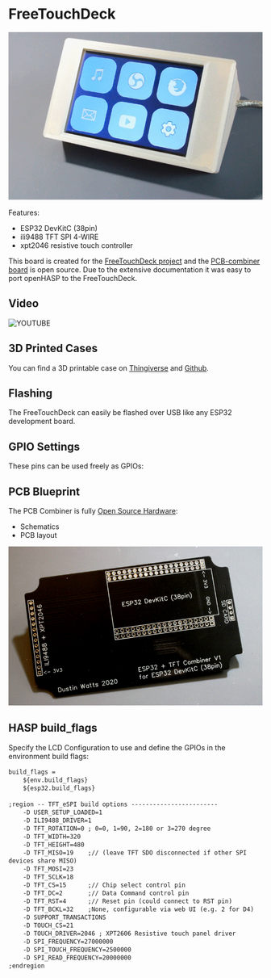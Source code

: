 <h1>FreeTouchDeck</h1>

![FreeTouchDeck](../assets/images/devices/freetouchdeck.png)

Features:

   - ESP32 DevKitC (38pin)
   - ili9488 TFT SPI 4-WIRE
   - xpt2046 resistive touch controller

This board is created for the [FreeTouchDeck project](https://github.com/DustinWatts/FreeTouchDeck)
and the [PCB-combiner board](https://www.pcbway.com/project/shareproject/ESP32_TFT_Combiner_V1.html) is open source. Due to the extensive documentation it was easy to port openHASP to the FreeTouchDeck.

## Video

![YOUTUBE](s2X4BQ9VmEU)

## 3D Printed Cases

You can find a 3D printable case on [Thingiverse]((https://www.thingiverse.com/thing:4661069)) and [Github](https://github.com/DustinWatts/FreeTouchDeck/tree/master/case/ESP32_TFT_Combiner_Case).

## Flashing

The FreeTouchDeck can easily be flashed over USB like any ESP32 development board.

## GPIO Settings

These pins can be used freely as GPIOs:

## PCB Blueprint

The PCB Combiner is fully [Open Source Hardware](https://github.com/DustinWatts/ESP32_TFT_Combiner):

- Schematics
- PCB layout

![PCB Combiner](../assets/images/devices/freetouchdeck-pcb.png)

## HASP build_flags

Specify the LCD Configuration to use and define the GPIOs in the environment build flags:

```
build_flags =
    ${env.build_flags}
    ${esp32.build_flags}

;region -- TFT_eSPI build options ------------------------
    -D USER_SETUP_LOADED=1
    -D ILI9488_DRIVER=1
    -D TFT_ROTATION=0 ; 0=0, 1=90, 2=180 or 3=270 degree
    -D TFT_WIDTH=320
    -D TFT_HEIGHT=480
    -D TFT_MISO=19    ;// (leave TFT SDO disconnected if other SPI devices share MISO)
    -D TFT_MOSI=23
    -D TFT_SCLK=18
    -D TFT_CS=15      ;// Chip select control pin
    -D TFT_DC=2       ;// Data Command control pin
    -D TFT_RST=4      ;// Reset pin (could connect to RST pin)
    -D TFT_BCKL=32    ;None, configurable via web UI (e.g. 2 for D4)
    -D SUPPORT_TRANSACTIONS
    -D TOUCH_CS=21
    -D TOUCH_DRIVER=2046 ; XPT2606 Resistive touch panel driver
    -D SPI_FREQUENCY=27000000
    -D SPI_TOUCH_FREQUENCY=2500000
    -D SPI_READ_FREQUENCY=20000000
;endregion
```